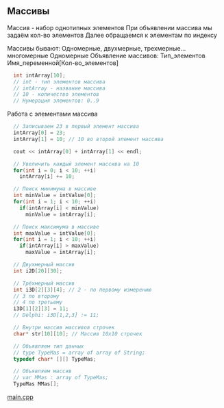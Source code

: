 <!-- doc.py -->
Массивы
-------
Массив - набор однотипных элементов
При объявлении массива мы задаём кол-во элементов
Далее обращаемся к элементам по индексу

Массивы бывают:
Одномерные, двухмерные, трехмерные... многомерные
Одномерные
Объявление массивов:
Тип_элементов Имя_переменной[Кол-во_элементов]
``` cpp
  int intArray[10];
  // int - тип элементов массива
  // intArray - название массива
  // 10 - количество элементов
  // Нумерация элементов: 0..9
```

Работа с элементами массива
``` cpp
  // Записываем 23 в первый элемент массива
  intArray[0] = 23;
  intArray[1] = 10; // 10 во второй элемент массива

  cout << intArray[0] + intArray[1] << endl;

  // Увеличить каждый элемент массива на 10
  for(int i = 0; i < 10; ++i)
    intArray[i] += 10;

  // Поиск минимума в массиве
  int minValue = intValue[0];
  for(int i = 1; i < 10; ++i)
    if(intArray[i] < minValue)
      minValue = intArray[i];

  // Поиск максимума в массиве
  int maxValue = intValue[0];
  for(int i = 1; i < 10; ++i)
    if(intArray[i] > maxValue)
      maxValue = intArray[i];

  // Двухмерный массив
  int i2D[20][30];

  // Трёхмерный массив
  int i3D[2][3][4]; // 2 - по первому измерению
  // 3 по второму
  // 4 по третьему
  i3D[1][2][3] = 11;
  // Delphi: i3D[1,2,3] := 11;

  // Внутри массив массивов строчек
  char* str[10][10]; // Массив 10x10 строчек

  // Объявляем тип данных
  // type TypeMas = array of array of String;
  typedef char* [][] TypeMas;

  // Объявляем массив
  // var MMas : array of TypeMas;
  TypeMas MMas[];

```

[main.cpp](main.cpp)

